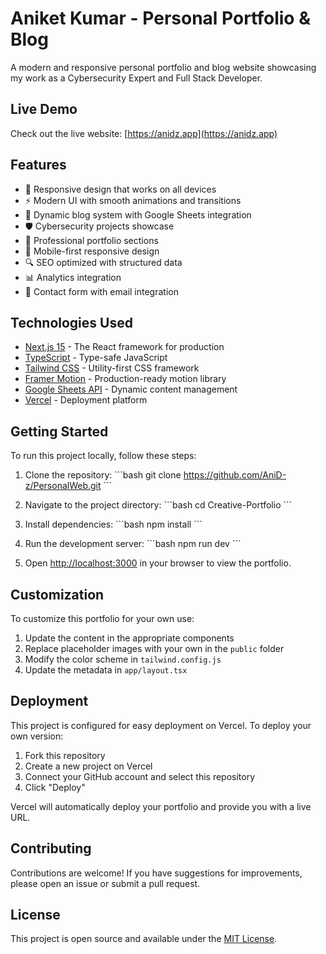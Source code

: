 # Aniket Kumar - Personal Portfolio & Blog

A modern and responsive personal portfolio and blog website showcasing my work as a Cybersecurity Expert and Full Stack Developer.

## Live Demo

Check out the live website: [https://anidz.app](https://anidz.app)

## Features

- 🎨 Responsive design that works on all devices
- ⚡ Modern UI with smooth animations and transitions
- 📝 Dynamic blog system with Google Sheets integration
- 🛡️ Cybersecurity projects showcase
- 💼 Professional portfolio sections
- 📱 Mobile-first responsive design
- 🔍 SEO optimized with structured data
- 📊 Analytics integration
- 🎯 Contact form with email integration

## Technologies Used

- [Next.js 15](https://nextjs.org/) - The React framework for production
- [TypeScript](https://www.typescriptlang.org/) - Type-safe JavaScript
- [Tailwind CSS](https://tailwindcss.com/) - Utility-first CSS framework
- [Framer Motion](https://www.framer.com/motion/) - Production-ready motion library
- [Google Sheets API](https://developers.google.com/sheets/api) - Dynamic content management
- [Vercel](https://vercel.com) - Deployment platform

## Getting Started

To run this project locally, follow these steps:

1. Clone the repository:
   \`\`\`bash
   git clone https://github.com/AniD-z/PersonalWeb.git
   \`\`\`

2. Navigate to the project directory:
   \`\`\`bash
   cd Creative-Portfolio
   \`\`\`

3. Install dependencies:
   \`\`\`bash
   npm install
   \`\`\`

4. Run the development server:
   \`\`\`bash
   npm run dev
   \`\`\`

5. Open [http://localhost:3000](http://localhost:3000) in your browser to view the portfolio.

## Customization

To customize this portfolio for your own use:

1. Update the content in the appropriate components
2. Replace placeholder images with your own in the `public` folder
3. Modify the color scheme in `tailwind.config.js`
4. Update the metadata in `app/layout.tsx`

## Deployment

This project is configured for easy deployment on Vercel. To deploy your own version:

1. Fork this repository
2. Create a new project on Vercel
3. Connect your GitHub account and select this repository
4. Click "Deploy"

Vercel will automatically deploy your portfolio and provide you with a live URL.

## Contributing

Contributions are welcome! If you have suggestions for improvements, please open an issue or submit a pull request.

## License

This project is open source and available under the [MIT License](./LICENSE).

